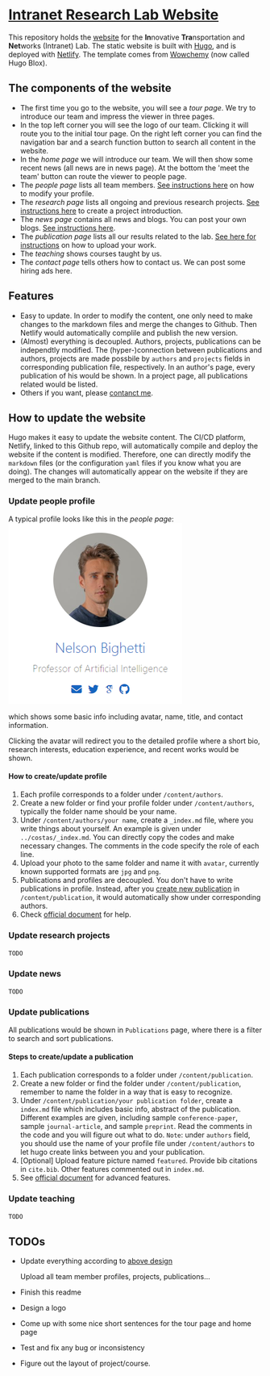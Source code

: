 # [Intranet Research Lab Website](https://intranetlab.netlify.app/)

This repository holds the [website](https://intranetlab.netlify.app/) for the **In**novative **Tra**nsportation and **Net**works (Intranet) Lab. The static website is built with [Hugo](https://github.com/gohugoio/hugo), and is deployed with [Netlify](https://www.netlify.com/). The template comes from [Wowchemy](https://hugoblox.com/) (now called Hugo Blox). 

## The components of the website
- The first time you go to the website, you will see a *tour page*. We try to introduce our team and impress the viewer in three pages. 
- In the top left corner you will see the logo of our team. Clicking it will route you to the initial tour page. On the right left corner you can find the navigation bar and a search function button to search all content in the website.
- In the *home page* we will introduce our team. We will then show some recent news (all news are in news page). At the bottom the 'meet the team' button can route the viewer to people page. 
- The *people page* lists all team members. [See instructions here](#update-people-profile) on how to modify your profile.
- The *research page* lists all ongoing and previous research projects. [See instructions here](#update-research-projects) to create a project introduction.
- The *news page* contains all news and blogs. You can post your own blogs. [See instructions here](#update-news).
- The *publication page* lists all our results related to the lab. [See here for instructions](#update-publications) on how to upload your work.
- The *teaching* shows courses taught by us. 
- The *contact page* tells others how to contact us. We can post some hiring ads here.
 
## Features
- Easy to update. In order to modify the content, one only need to make changes to the markdown files and merge the changes to Github. Then Netlify would automatically complile and publish the new version.
- (Almost) everything is decoupled. Authors, projects, publications can be independtly modified. The (hyper-)connection between publications and authors, projects are made possbile by `authors` and `projects` fields in corresponding publication file, respectively. In an author's page, every publication of his would be shown. In a project page, all publications related would be listed.
- Others if you want, please [contanct me](mailto:119010300@link.cuhk.edu.cn).


## How to update the website
Hugo makes it easy to update the website content. The CI/CD platform, Netlify, linked to this Github repo, will automatically compile and deploy the website if the content is modified. Therefore, one can directly modify the `markdown` files (or the configuration `yaml` files if you know what you are doing). The changes will automatically appear on the website if they are merged to the main branch.

### Update people profile

A typical profile looks like this in the *people page*:
![profile](./images/profile.png)

which shows some basic info including avatar, name, title, and contact information.

Clicking the avatar will redirect you to the detailed profile where a short bio, research interests, education experience, and recent works would be shown.

#### How to create/update profile

1. Each profile corresponds to a folder under `/content/authors`. 
2. Create a new folder or find your profile folder under `/content/authors`, typically the folder name should be your name. 
3. Under `/content/authors/your name`, create a `_index.md` file, where you write things about yourself. An example is given under `../costas/_index.md`. You can directly copy the codes and make necessary changes. The comments in the code specify the role of each line. 
4. Upload your photo to the same folder and name it with `avatar`, currently known supported formats are `jpg` and `png`.   
5. Publications and profiles are decoupled. You don't have to write publications in profile. Instead, after you [create new publication](#update-publications) in `/content/publication`, it would automatically show under corresponding authors. 
6. Check [official document](https://docs.hugoblox.com/tutorial/resume/step-2/) for help.

### Update research projects

`TODO`

### Update news

`TODO`

### Update publications

All publications would be shown in `Publications` page, where there is a filter to search and sort publications.

#### Steps to create/update a publication
1. Each publication corresponds to a folder under `/content/publication`.
2. Create a new folder or find the folder under `/content/publication`, remember to name the folder in a way that is easy to recognize.
3. Under `/content/publication/your publication folder`, create a `index.md` file which includes basic info, abstract of the publication. Different examples are given, including sample `conference-paper`, sample `journal-article`, and sample `preprint`. Read the comments in the code and you will figure out what to do. `Note`: under `authors` field, you should use the name of your profile file under `/content/authors` to let hugo create links between you and your publication.  
4. [Optional] Upload feature picture named `featured`. Provide bib citations in `cite.bib`. Other features commented out in `index.md`.
5. See [official document](https://bootstrap.hugoblox.com/content/publications/) for advanced features.

### Update teaching

`TODO`

## TODOs
-  Update everything according to [above design](#the-components-of-the-website)

    Upload all team member profiles, projects, publications...

- Finish this readme
- Design a logo
- Come up with some nice short sentences for the tour page and home page
- Test and fix any bug or inconsistency
- Figure out the layout of project/course.